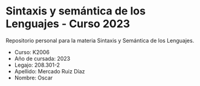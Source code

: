 # Sintaxis y semántica de los Lenguajes - Curso 2023

Repositorio personal para la materia Sintaxis y Semántica de los Lenguajes.

- Curso: K2006
- Año de cursada: 2023
- Legajo: 208.301-2
- Apellido: Mercado Ruiz Díaz
- Nombre: Oscar
